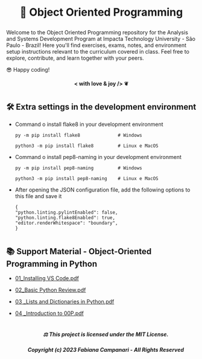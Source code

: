 # <p align="center"> 🧬 Object Oriented Programming 

Welcome to the Object Oriented Programming repository for the Analysis and Systems Development Program at Impacta Technology University - São Paulo - Brazil! 
Here you'll find exercises, exams, notes, and environment setup instructions relevant to the curriculum covered in class.
Feel free to explore, contribute, and learn together with your peers. 

😎 Happy coding!

#### <p align="center"> < with love & joy /> ❦

#

##  🛠️  Extra settings in the development environment


  - Command o install flake8 in your development environment

        py -m pip install flake8              # Windows

        python3 -m pip install flake8         # Linux e MacOS
    
  
  - Command o install pep8-naming in your development environment

        py -m pip install pep8-naming         # Windows
   
        python3 -m pip install pep8-naming    # Linux e MacOS
    

  - After opening the JSON configuration file, add the following options to this file and save it

        {
        "python.linting.pylintEnabled": false,
        "python.linting.flake8Enabled": true,
        "editor.renderWhitespace": "boundary",
        }

    #

## 📚 Support Material - Object-Oriented Programming in Python 

- [01_Installing VS Code.pdf](https://github.com/FabianaCampanari/2-POO_Vs/files/12450318/01_Installing.VS.Code.pdf)

- [02_Basic Python Review.pdf](https://github.com/FabianaCampanari/2-POO_Vs/files/12450386/02_Basic.Python.Review.pdf)

- [03 _Lists and Dictionaries in Python.pdf](https://github.com/FabianaCampanari/2-POO_Vs/files/12450408/03._Lists.and.Dictionaries.in.Python.pdf)

- [04 _Introduction to 00P.pdf](https://github.com/FabianaCampanari/2-POO_Vs/files/12450422/04._Introduction.to.00P.pdf)

  





     #

  ##### <p align="center"> ⚖︎ This project is licensed under the MIT License. </p>

  ##### <p align="center"> Copyright (c) 2023 Fabiana Campanari - All Rights Reserved </p>

    
